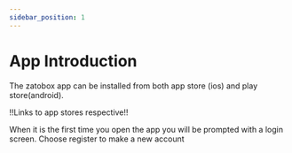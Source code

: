 ```yaml
---
sidebar_position: 1
---
```


# App Introduction

The zatobox app can be installed from both app store (ios) and play store(android).

!!Links to app stores respective!!


When it is the first time you open the app you will be prompted with a login screen. Choose register to make a new account



